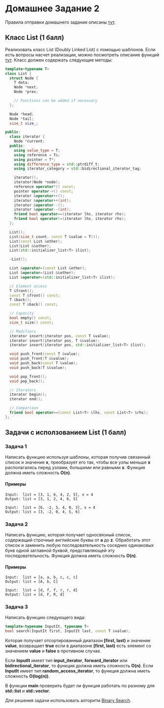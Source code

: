 # Домашнее Задание 2
Правила отправки домашнего задания описаны [тут](./info.md).

## Класс List (1 балл)
Реализовать класс List (Doubly Linked List) с помощью шаблонов.
Если есть вопросы насчет реализации, можно посмотреть описание функций [тут](https://en.cppreference.com/w/cpp/container/list).
Класс должен содержать следующие методы:
```c++
template<typename T>
class List {
  struct Node {
    T data;
    Node *next;
    Node *prev;

    // Functions can be added if necessary
  };

  Node *head;
  Node *tail;
  size_t size_;

public:
  class iterator {
    Node *current;
  public:
    using value_type = T;
    using reference = T&;
    using pointer = T*;
    using difference_type = std::ptrdiff_t;
    using iterator_category = std::bidirectional_iterator_tag;

    iterator();
    iterator(Node *node);
    reference operator*() const;
    pointer operator->() const;
    iterator &operator++();
    iterator &operator++(int);
    iterator &operator--();
    iterator &operator--(int);
    friend bool operator==(iterator lhs, iterator rhs);
    friend bool operator!=(iterator lhs, iterator rhs);
  };

  List();
  List(size_t count, const T &value = T());
  List(const List &other);
  List(List &&other);
  List(std::initializer_list<T> ilist);

  ~List();

  List &operator=(const List &other);
  List &operator=(List &&other);
  List &operator=(std::initializer_list<T> ilist);

  // Element access
  T &front();
  const T &front() const;
  T &back();
  const T &back() const;

  // Capacity
  bool empty() const;
  size_t size() const;

  // Modifiers
  iterator insert(iterator pos, const T &value);
  iterator insert(iterator pos, T &&value);
  iterator insert(iterator pos, std::initializer_list<T> ilist);

  void push_front(const T &value);
  void push_front(T &&value);
  void push_back(const T &value);
  void push_back(T &&value);

  void pop_front();
  void pop_back();

  // Iterators
  iterator begin();
  iterator end();

  // Comparison
  friend bool operator==(const List<T> &lhs, const List<T> &rhs);
};
```

## Задачи с исползованием List (1 балл)

### Задача 1
Написать функцию используя шаблоны, которая получив связанный список и значение **x**,
преобразует его так, чтобы все узлы меньше **x** располагались перед узлами,
большими или равными **x**. Функция должна иметь сложность **O(n)**.

#### Примеры
```
Input:  list = [3, 1, 6, 4, 2, 5], x = 4
Output: list = [3, 1, 2, 4, 6, 5]

Input:  list = [6, -2, 5, 4, 0, 3], x = 4
Output: list = [3, -2, 0, 4, 5, 6]
```

### Задача 2
Написать функцию, которая получает односвязный список, содержащий строчные английские буквы от **a** до **z**.
Обработать этот список и заменить любую последовательность соседних одинаковых букв одной заглавной буквой,
представляющей эту последовательность. Функция должна иметь сложность **O(n)**.

#### Примеры
```
Input:  list = [a, a, b, c, c, c]
Output: list = [A, b, C]

Input:  list = [d, f, f, r, r, d]
Output: list = [d, F, R, d]
```

### Задача 3
Написать функцию следующего вида:
```c++
template<typename InputIt, typename T>
bool search(InputIt first, InputIt last, const T &value);
```

Которая получает отсортированный диапазон **[first, last)** и значение **value**,
возвращает **true** если в диапазоне **[first, last)** есть элемент со значением **value**
и **false** в противном случае.

Если **InputIt** имеет тип **input_iterator**, **forward_iterator** или **bidirectional_iterator**, то функция должна иметь сложность **O(n)**.
Если **InputIt** имеет тип **random_access_iterator**, то функция должна иметь сложность **O(log(n))**.

В функции **main** проверить будет ли функция работать по разному для **std::list** и **std::vector**.

Для решения задачи использовать алгоритм [Binary Search](https://www.geeksforgeeks.org/binary-search/).
